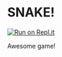 # SNAKE!

[![Run on Repl.it](https://repl.it/badge/github/foxandrewd/Snake)](https://repl.it/github/foxandrewd/Snake)

Awesome game!
